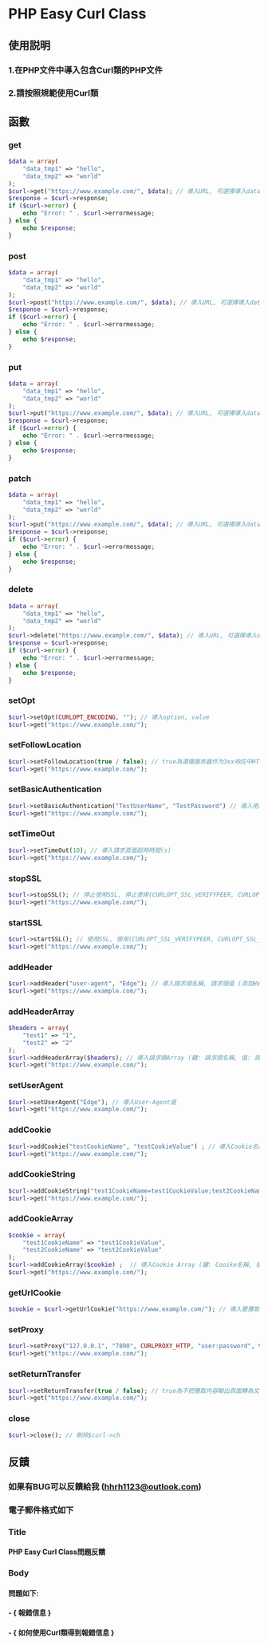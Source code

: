 # PHP Easy Curl Class
## 使用説明
### 1.在PHP文件中導入包含Curl類的PHP文件
### 2.請按照規範使用Curl類
## 函數
### get
```php
$data = array(
    "data_tmp1" => "hello",
    "data_tmp2" => "world"
);
$curl->get("https://www.example.com/", $data); // 導入URL, 可選擇導入data
$response = $curl->response;
if ($curl->error) {
    echo "Error: " . $curl->errormessage;
} else {
    echo $response;
}
```

### post
```php
$data = array(
    "data_tmp1" => "hello",
    "data_tmp2" => "world"
);
$curl->post("https://www.example.com/", $data); // 導入URL, 可選擇導入data
$response = $curl->response;
if ($curl->error) {
    echo "Error: " . $curl->errormessage;
} else {
    echo $response;
}
```

### put
```php
$data = array(
    "data_tmp1" => "hello",
    "data_tmp2" => "world"
);
$curl->put("https://www.example.com/", $data); // 導入URL, 可選擇導入data
$response = $curl->response;
if ($curl->error) {
    echo "Error: " . $curl->errormessage;
} else {
    echo $response;
}
```

### patch
```php
$data = array(
    "data_tmp1" => "hello",
    "data_tmp2" => "world"
);
$curl->put("https://www.example.com/", $data); // 導入URL, 可選擇導入data
$response = $curl->response;
if ($curl->error) {
    echo "Error: " . $curl->errormessage;
} else {
    echo $response;
}
```

### delete
```php
$data = array(
    "data_tmp1" => "hello",
    "data_tmp2" => "world"
);
$curl->delete("https://www.example.com/", $data); // 導入URL, 可選擇導入data
$response = $curl->response;
if ($curl->error) {
    echo "Error: " . $curl->errormessage;
} else {
    echo $response;
}
```

### setOpt
``` php
$curl->setOpt(CURLOPT_ENCODING, ""); // 導入option, value
$curl->get("https://www.example.com/");
```

### setFollowLocation
``` php
$curl->setFollowLocation(true / false); // true為遵循服务器作为3xx响应中HTTP标头的一部分发送的任何Location, false反之
$curl->get("https://www.example.com/");
```

### setBasicAuthentication
``` php
$curl->setBasicAuthentication("TestUserName", "TestPassword") // 導入用戶名, 用戶密碼
$curl->get("https://www.example.com/");
```

### setTimeOut
``` php
$curl->setTimeOut(10); // 導入請求頁面超時時間(s)
$curl->get("https://www.example.com/");
```

### stopSSL
``` php
$curl->stopSSL(); // 停止使用SSL, 停止使用(CURLOPT_SSL_VERIFYPEER, CURLOPT_SSL_VERIFYHOST)
$curl->get("https://www.example.com/");
```

### startSSL
``` php
$curl->startSSL(); // 使用SSL, 使用(CURLOPT_SSL_VERIFYPEER, CURLOPT_SSL_VERIFYHOST)
$curl->get("https://www.example.com/");
```

### addHeader
``` php
$curl->addHeader("user-agent", "Edge"); // 導入請求頭名稱, 請求頭值 (添加Header到現有的請求頭中)
$curl->get("https://www.example.com/");
```

### addHeaderArray
``` php
$headers = array(
    "test1" => "1",
    "test2" => "2"
);
$curl->addHeaderArray($headers); // 導入請求頭Array (鍵: 請求頭名稱, 值: 請求頭值) (添加Header到現有的請求頭中)
$curl->get("https://www.example.com/");
```

### setUserAgent
``` php
$curl->setUserAgent("Edge"); // 導入User-Agent值
$curl->get("https://www.example.com/");
```

### addCookie
``` php
$curl->addCookie("testCookieName", "testCookieValue") ; // 導入Cookie名稱, Cookie值 (添加Cookie到現有的Cookie中)
$curl->get("https://www.example.com/");
```

### addCookieString
``` php
$curl->addCookieString("test1CookieName=test1CookieValue;test2CookieName=test2CookieValue") ; // 導入Cookie (添加Cookie到現有的Cookie中)
$curl->get("https://www.example.com/");
```

### addCookieArray
``` php
$cookie = array(
    "test1CookieName" => "test1CookieValue",
    "test2CookieName" => "test2CookieValue"
);
$curl->addCookieArray($cookie) ;  // 導入Cookie Array (鍵: Cooike名稱, 值: Cookie值) (添加Cookie到現有的Cookie中)
$curl->get("https://www.example.com/");
```

### getUrlCookie
``` php
$cookie = $curl->getUrlCookie("https://www.example.com/"); // 導入要獲取Cookie的網站
```

### setProxy
``` php
$curl->setProxy("127.0.0.1", "7890", CURLPROXY_HTTP, "user:password", true); // 導入代理網址, 代理端口, 代理類型, 代理用戶名與密碼(username:password), 是否啓用代理後面的資源的驗證方法(CURLAUTH_BASIC)->(true啓用 false禁用)
$curl->get("https://www.example.com/");
```

### setReturnTransfer
``` php
$curl->setReturnTransfer(true / false); // true為不把獲取内容輸出頁面轉為文件流輸出, false反之
$curl->get("https://www.example.com/");
```

### close
``` php
$curl->close(); // 刪除$curl->ch
```

## 反饋
### 如果有BUG可以反饋給我 (hhrh1123@outlook.com)
### 電子郵件格式如下
### Title
#### PHP Easy Curl Class問題反饋
### Body
#### 問題如下:
#### - { 報錯信息 }
#### - { 如何使用Curl類得到報錯信息 }
